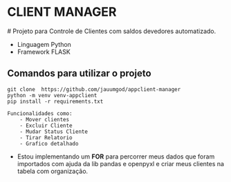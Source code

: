 <h1>CLIENT MANAGER</h1>
#
Projeto para Controle de Clientes com saldos devedores automatizado.

- Linguagem Python
- Framework FLASK
<h2>Comandos para utilizar o projeto</h2>

```
git clone  https://github.com/jauumgod/appclient-manager
python -m venv venv-appclient
pip install -r requirements.txt

```

```
Funcionalidades como:
    - Mover clientes
    - Excluir Cliente
    - Mudar Status Cliente
    - Tirar Relatorio
    - Grafico detalhado
```
- Estou implementando um <strong>FOR</strong> para percorrer meus dados que foram importados com ajuda da lib pandas e openpyxl e criar meus clientes na tabela com organização.

